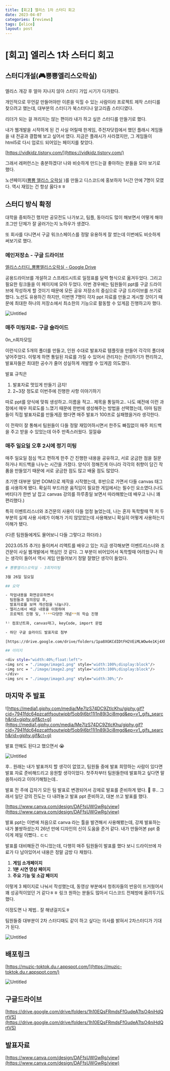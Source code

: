 ```yaml
---
title: [회고] 엘리스 1차 스터디 회고
date: 2023-04-07
categories: [reviews]
tags: [elice]
layout: post
---
```


# [회고] 엘리스 1차 스터디 회고

## 스터디개설(🎮**뿅뿅엘리스오락실**)

엘리스 개강 후 얼마 지나지 않아 스터디 가입 시기가 다가왔다.

개인적으로 무언갈 만들어야만 이론을 익힐 수 있는 사람이라 프로젝트 제작 스터디를 찾으려고 했는데, 대부분의 스터디가 북스터디나 알고리즘 스터디였다.

리더가 되는 걸 꺼리지는 않는 편이라 내가 하고 싶은 스터디를 만들기로 했다.

내가 웹개발을 시작하게 된 건 사실 어릴때 한게임, 주전자닷컴에서 했던 플래시 게임들을 내 전공과 결합해 보고 싶어서 였다. 지금은 플래시가 사라졌지만, 그 게임들이 html5로 다시 업로드 되어있는 페이지를 찾았다.

[https://vidkidz.tistory.com/](https://vidkidz.tistory.com/)

그래서 레퍼런스는 충분하겠다! 나와 비슷하게 만드는걸 좋아하는 분들을 모아 보기로 했다.

노션페이지([뿅뿅 엘리스 오락실](https://www.notion.so/ac38d3606fc74cf0b75312635bb98e48?pvs=21) )를 만들고 디스코드에 홍보하자 1시간 안에 7명이 모였다.
역시 재밌는 건 항상 옳다ㅎㅎ

## 스터디 방식 확정

대학을 중퇴하긴 했지만 공모전도 나가보고, 팀플, 동아리도 많이 해보면서 어떻게 해야 조그만 단체가 잘 굴러가는지 노하우가 생겼다.

또 회사를 다니면서 구글 워크스페이스를 정말 유용하게 잘 썼는데 이번에도 비슷하게 써보기로 했다.

### **메인저장소 - 구글 드라이브**

[엘리스스터디\_뿅뿅엘리스오락실 - Google Drive](https://drive.google.com/drive/folders/1h10EQsFRmdsFfGudeATtsO4niHdQrtVS)

공용드라이브를 개설하고 스프레드시트로 일정표를 달력 형식으로 옮겨두었다. 그리고 필요한 링크들을 이 페이지에 모아 두었다. 이번 경우에는 팀원들이 ppt를 구글 드라이브에 작성하게 할 것이기 때문에 모든 공유 저장소의 중심으로 구글 드라이브를 쓰기로 했다.
노션도 유용하긴 하지만, 이번엔 7명이 각자 ppt 자료를 만들고 게시할 것이기 때문에 최대한 하나의 저장소에서 최소한의 기능으로 활동할 수 있게끔 진행하고자 했다.

![Untitled](elice_1st_study_review/Untitled%201.png)

### **매주 미팅자료- 구글 슬라이드**

0n_n회차모임

이런식으로 5개의 폴더를 만들고, 인원 수대로 발표자료 템플릿을 만들어 각각의 폴더에 넣어주었다. 이렇게 하면 통일된 자료를 가질 수 있어서 관리자는 관리하기가 편리하고, 발표자들은 최대한 공수가 줄어 성실하게 개발할 수 있게끔 의도했다.

발표 규칙은

1. 발표자료 멋있게 만들기 금지!
2. 2~3장 정도로 이번주에 진행한 사항 이야기하기

따로 ppt를 양식에 맞춰 생성하고..이름을 적고.. 제목을 통일하고.. 나도 예전에 이런 과정에서 매우 피로도를 느꼈기 때문에 한번에 생성해주는 방법을 선택했는데, 아마 팀원들이 직접 발표자료를 만들게끔 했다면 매주 발표가 100프로 실패했을거라 생각한다.

이 전략이 잘 통해서 팀원들이 다들 정말 재밌어하시면서 한주도 빠짐없이 매주 피드백을 주고 받을 수 있었는데 아주 만족스러웠다. 낄낄😆

### 매주 일요일 오후 2시에 정기 미팅

매주 일요일 점심 먹고 편하게 한주 간 진행한 내용을 공유하고, 서로 궁금한 점을 질문하거나 피드백을 나누는 시간을 가졌다. 양식이 정해진게 아니라 각각의 취향이 담긴 작품을 만들었기 때문에 서로 궁금한 점도 많고 배울 점도 많았다.

초기엔 대부분 일반 DOM으로 제작을 시작했는데, 후반으로 가면서 다들 canvas 태그를 사용하게 됐다. 확실히 부드러운 움직임이 필요한 게임에서는 필수인 요소였다.(나도 버티다가 한번 날 잡고 canvas 강의를 하루종일 보면서 따라해봤는데 배우고 나니 꽤 편리했다.)

특히 이벤트리스너와 조건문의 사용이 다들 엄청 늘었는데, 나는 혼자 독학할때 딱 저 두 부분의 실제 사용 사례가 이해가 가지 않았었는데 사용해보니 확실히 어떻게 사용하는지 이해가 됐다.

(다른 팀원들에게도 물어보니 다들 그렇다고 하더라.)

2023.05.15 추가))
돌이켜서 리액트를 배우고 있는 지금 생각해보면 이벤트리스너와 조건문이 사실 웹개발에서 핵심인 것 같다. 그 부분이 비어있어서 독학할때 어려웠구나 하는 생각이 들어서 역시 게임 만들어보기 정말 잘했단 생각이 들었다.

```bash
# 뿅뿅엘리스오락실 - 3회차미팅

3월 26일 일요일

## 요약

- 작업내용을 화면공유하면서
  팀원들과 질의응답 후,
  발표자료를 보며 개선점을 나눕니다.
- 엘리스에서 배운 내용을 이용하여
  프로젝트 진행 및, ¹⁾**다양한 개념**의 학습 진행

¹⁾ 컴포넌트화, canvas태그, keyCode, import 문법

- 하단 구글 슬라이드 발표자료 첨부

[https://drive.google.com/drive/folders/1pa8XGKCdIDtFH2VEiMLWOw4e1Kj4Xh9y](https://drive.google.com/drive/folders/1pa8XGKCdIDtFH2VEiMLWOw4e1Kj4Xh9y)

## 이미지

<div style="width:40%;float:left">
<img src = "./image/image1.png" style="width:100%;display:block"/>
<img src = "./image/image2.png" style="width:100%;display:block"/>
</div>
<img src = "./image/image3.png" style="width:30%;"/>
```

## 마지막 주 발표

![https://media1.giphy.com/media/Me7lzS74DC9ZtIcKhu/giphy.gif?cid=7941fdc64pzcattfsoutwipbf5ob9i6bt11l1n89i3ci8mgd&ep=v1_gifs_search&rid=giphy.gif&ct=g](https://media1.giphy.com/media/Me7lzS74DC9ZtIcKhu/giphy.gif?cid=7941fdc64pzcattfsoutwipbf5ob9i6bt11l1n89i3ci8mgd&ep=v1_gifs_search&rid=giphy.gif&ct=g)

발표 안해도 된다고 했으면서 😭

![Untitled](elice_1st_study_review/Untitled%205.png)

후.. 원래는 내가 발표까지 할 생각이 없었고, 팀원들 중에 발표 희망하는 사람이 있다면 발표 자료 준비해드리고 응원할 생각이었다. 첫주차부터 팀원들한테 발표하고 싶다면 말씀하시라고 이야기해뒀는데..

발표 전 주에 갑자기 모든 팀 발표로 변경되어서 강제로 발표를 준비하게 됐다.
🤯 후.. 그래서 일단 강의 진도는 다 내려놓고 발표 ppt 준비하고, 대본 쓰고 발표를 했다.

[https://www.canva.com/design/DAFfsUWGwRg/view](https://www.canva.com/design/DAFfsUWGwRg/view)

발표 ppt는 이번에 처음으로 canva 라는 툴을 발견해서 사용해봤는데, 강제 발표하는 내가 불쌍하셨는지 26년 만에 디자인의 신이 도움을 준거 같다. 내가 만들어본 ppt 중 이게 제일 이뻤다.. ㄷㄷ

발표를 대비해둔건 아니었는데, 다행히 매주 팀원들이 발표를 했다 보니 드라이브에 자료가 다 남아있어서 내용은 정말 금방 다 채웠다.

1. **게임 소개페이지**
2. **1분 시연 영상 페이지**
3. **주요 기능 및 소감 페이지**

이렇게 3 페이지로 나눠서 작성했는데, 동영상 부분에서 청취자들의 반응이 뜨거웠어서 꽤 성공적이었던 거 같다ㅎㅎ 링크 원하는 분들도 많아서 디스코드 전체방에 올려두기도 했다.

이정도면 나 제법.. 잘 해낸걸지도ㅎ

팀원들중 대부분이 2차 스터디때도 같이 하고 싶다는 의사를 밝혀서 2차스터디가 기대가 된다.

![Untitled](elice_1st_study_review/Untitled%206.png)

## 배포링크

[https://muzic-toktok.du.r.appspot.com/](https://muzic-toktok.du.r.appspot.com/)

![Untitled](elice_1st_study_review/Untitled%207.png)

## 구글드라이브

[https://drive.google.com/drive/folders/1h10EQsFRmdsFfGudeATtsO4niHdQrtVS](https://drive.google.com/drive/folders/1h10EQsFRmdsFfGudeATtsO4niHdQrtVS)

## 발표자료

[https://www.canva.com/design/DAFfsUWGwRg/view](https://www.canva.com/design/DAFfsUWGwRg/view)
